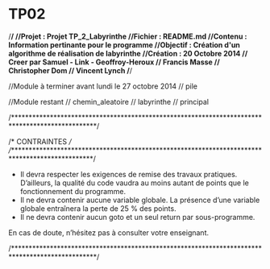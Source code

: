 TP02
====
/************************************************************************************************/
//Projet   : Projet TP_2_Labyrinthe
//Fichier  : README.md
//Contenu  : Information pertinante pour le programme
//Objectif : Création d'un algorithme de réalisation de labyrinthe
//Création : 20 Octobre 2014
//                                                  Creer par Samuel - Link - Geoffroy-Heroux
//                                                            Francis Masse
//                                                            Christopher Dom
//                                                            Vincent Lynch
/************************************************************************************************/

//Module à terminer avant lundi le 27 octobre 2014
//    pile

//Module restant
//    chemin_aleatoire
//    labyrinthe
//    principal

/************************************************************************************************/

/*                                         CONTRAINTES                                          */
/************************************************************************************************/
-	Il devra respecter les exigences de remise des travaux pratiques. D’ailleurs, la qualité du code vaudra au moins autant de
    points que le fonctionnement du programme.
-	Il ne devra contenir aucune variable globale. La présence d’une variable globale entraînera la perte de 25 % des points.
-	Il ne devra contenir aucun goto et un seul return par sous-programme. 

En cas de doute, n’hésitez pas à consulter votre enseignant.

/************************************************************************************************/
